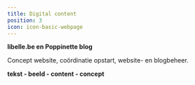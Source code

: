 ```yaml
---
title: Digital content
position: 3
icon: icon-basic-webpage
---
```


**libelle.be en Poppinette blog**

Concept website, coördinatie opstart, website- en blogbeheer.

**tekst - beeld - content - concept**